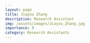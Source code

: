 ```yaml
---
layout: page
title: Jiayou Zhang
description: Research Assistant
img: /assets/images/Jiayou_Zhang.jpg
importance: 9
category: Research Assistants
---
```

